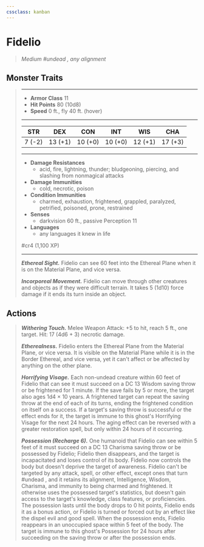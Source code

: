 ```yaml
---
cssclass: kanban
---
```


# Fidelio
>*Medium #undead , any alignment*
## Monster Traits
>___
>- **Armor Class** 11
>- **Hit Points** 80 (10d8)
>- **Speed** 0 ft., fly 40 ft. (hover)
>___
>|STR|DEX|CON|INT|WIS|CHA|
>|:---:|:---:|:---:|:---:|:---:|:---:|
>|7 (-2)|13 (+1)|10 (+0)|10 (+0)|12 (+1)|17 (+3)|
>___
>- **Damage Resistances**
>	 - acid, fire, lightning, thunder; bludgeoning, piercing, and slashing from nonmagical attacks
>- **Damage Immunities**
>	 - cold, necrotic, poison
>- **Condition Immunities**
>	 - charmed, exhaustion, frightened, grappled, paralyzed, petrified, poisoned, prone, restrained
>- **Senses**
>	 - darkvision 60 ft., passive Perception 11
>- **Languages**
>	 - any languages it knew in life
>
> #cr4 (1,100 XP)
>___
>***Ethereal Sight.*** Fidelio can see 60 feet into the Ethereal Plane when it is on the Material Plane, and vice versa.  
>
>***Incorporeal Movement.*** Fidelio can move through other creatures and objects as if they were difficult terrain. It takes 5 (1d10) force damage if it ends its turn inside an object.  
>
## Actions
>***Withering Touch.*** Melee Weapon Attack: +5 to hit, reach 5 ft., one target. Hit: 17 (4d6 + 3) necrotic damage.  
>
>***Etherealness.*** Fidelio enters the Ethereal Plane from the Material Plane, or vice versa. It is visible on the Material Plane while it is in the Border Ethereal, and vice versa, yet it can't affect or be affected by anything on the other plane.  
>
>***Horrifying Visage.*** Each non-undead creature within 60 feet of Fidelio that can see it must succeed on a DC 13 Wisdom saving throw or be frightened for 1 minute. If the save fails by 5 or more, the target also ages 1d4 × 10 years. A frightened target can repeat the saving throw at the end of each of its turns, ending the frightened condition on itself on a success. If a target's saving throw is successful or the effect ends for it, the target is immune to this ghost's Horrifying Visage for the next 24 hours. The aging effect can be reversed with a  greater restoration spell, but only within 24 hours of it occurring.  
>
>***Possession (Recharge 6).*** One humanoid that Fidelio can see within 5 feet of it must succeed on a DC 13 Charisma saving throw or be possessed by Fidelio; Fidelio then disappears, and the target is incapacitated and loses control of its body. Fidelio now controls the body but doesn't deprive the target of awareness. Fidelio can't be targeted by any attack, spell, or other effect, except ones that turn #undead , and it retains its alignment, Intelligence, Wisdom, Charisma, and immunity to being charmed and frightened. It otherwise uses the possessed target's statistics, but doesn't gain access to the target's knowledge, class features, or proficiencies.  
>The possession lasts until the body drops to 0 hit points, Fidelio ends it as a bonus action, or Fidelio is turned or forced out by an effect like the dispel evil and good spell. When the possession ends, Fidelio reappears in an unoccupied space within 5 feet of the body. The target is immune to this ghost's Possession for 24 hours after succeeding on the saving throw or after the possession ends.